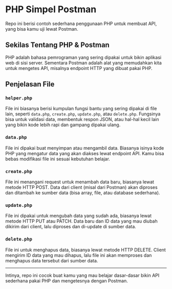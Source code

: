 # PHP Simpel Postman

Repo ini berisi contoh sederhana penggunaan PHP untuk membuat API, yang bisa kamu uji lewat Postman.

## Sekilas Tentang PHP & Postman

PHP adalah bahasa pemrograman yang sering dipakai untuk bikin aplikasi web di sisi server. Sementara Postman adalah alat yang memudahkan kita untuk mengetes API, misalnya endpoint HTTP yang dibuat pakai PHP.

## Penjelasan File

### `helper.php`

File ini biasanya berisi kumpulan fungsi bantu yang sering dipakai di file lain, seperti `data.php`, `create.php`, `update.php`, atau `delete.php`. Fungsinya bisa untuk validasi data, membentuk respon JSON, atau hal-hal kecil lain yang bikin kode lebih rapi dan gampang dipakai ulang.

### `data.php`

File ini dipakai buat menyimpan atau mengambil data. Biasanya isinya kode PHP yang mengatur data yang akan diakses lewat endpoint API. Kamu bisa bebas modifikasi file ini sesuai kebutuhan belajar.

### `create.php`

File ini menangani request untuk menambah data baru, biasanya lewat metode HTTP POST. Data dari client (misal dari Postman) akan diproses dan ditambah ke sumber data (bisa array, file, atau database sederhana).

### `update.php`

File ini dipakai untuk mengubah data yang sudah ada, biasanya lewat metode HTTP PUT atau PATCH. Data baru dan ID data yang mau diubah dikirim dari client, lalu diproses dan di-update di sumber data.

### `delete.php`

File ini untuk menghapus data, biasanya lewat metode HTTP DELETE. Client mengirim ID data yang mau dihapus, lalu file ini akan memproses dan menghapus data tersebut dari sumber data.

---

Intinya, repo ini cocok buat kamu yang mau belajar dasar-dasar bikin API sederhana pakai PHP dan mengetesnya dengan Postman.